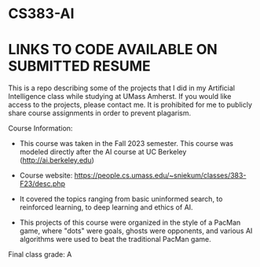 # CS383-AI

# LINKS TO CODE AVAILABLE ON SUBMITTED RESUME

This is a repo describing some of the projects that I did in my Artificial Intelligence class while studying at UMass Amherst. If you would like access to the projects, please contact me. It is prohibited for me to publicly share course assignments in order to prevent plagarism.

Course Information:
- This course was taken in the Fall 2023 semester. This course was modeled directly after the AI course at UC Berkeley (http://ai.berkeley.edu)

- Course website: https://people.cs.umass.edu/~sniekum/classes/383-F23/desc.php

- It covered the topics ranging from basic uninformed search, to reinforced learning, to deep learning and ethics of AI.

- This projects of this course were organized in the style of a PacMan game, where "dots" were goals, ghosts were opponents, and various AI algorithms were used to beat the traditional PacMan game.


Final class grade: A

